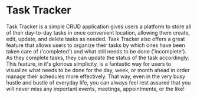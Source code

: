 # Task Tracker 

Task Tracker is a simple CRUD application gives users a platform to store all of their day-to-day tasks in once convenient location, allowing them create, edit, update, and delete tasks as needed. Task Tracker also offers a great feature that allows users to organize their tasks by which ones have been taken care of ('completed') and what still needs to be done ('incomplete'). As they complete tasks, they can update the status of the task accordingly. This feature, in it's glorious simplicity, is a fantastic way for users to visualize what needs to be done for the day, week, or month ahead in order manage their schedules more effectively. That way, even in the very busy hustle and bustle of everyday life, you can always feel rest assured that you will never miss any important events, meetings, appointments, or the like!